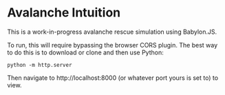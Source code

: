 # Avalanche Intuition

This is a work-in-progress avalanche rescue simulation using Babylon.JS.

To run, this will require bypassing the browser CORS plugin. The best way to do this is to download or clone and then use Python:

```
python -m http.server
```

Then navigate to http://localhost:8000 (or whatever port yours is set to) to view.